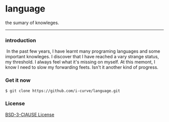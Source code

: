 # language

the sumary of knowleges.

***



### introduction

​	In the past few years, I have learnt many programing languages and some important knowleges. I discover that I have reached a vary strange status, my threshold. I always feel what it's missing on myself. At this memont, I know I need to slow my forwarding feets. Isn't it another kind of progress.



### Get it now

```bash
$ git clone https://github.com/i-curve/language.git
```



### License

[BSD-3-ClAUSE License](https://github.com/i-curve/language/blob/master/LICENSE "Title")